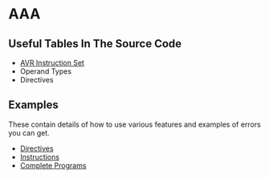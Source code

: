 # AAA

## Useful Tables In The Source Code

+ [AVR Instruction Set](../src/instruction-set/instructions.ts)
+ Operand Types
+ Directives

## Examples

These contain details of how to use various features and examples of errors
you can get.

+ [Directives](../example/directives)
+ [Instructions](../example/instructions)
+ [Complete Programs](../example/programs)
